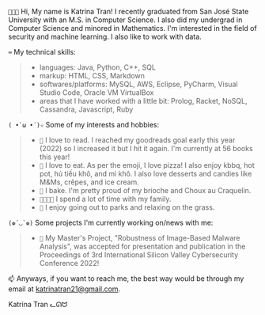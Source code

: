 ``👩🏻‍💻`` Hi, My name is Katrina Tran! I recently graduated from San José State University with an M.S. in Computer Science. I also did my undergrad in Computer Science and minored in Mathematics. I'm interested in the field of security and machine learning. I also like to work with data.

``⌨️`` My technical skills: 
> - languages: Java, Python, C++, SQL
> - markup: HTML, CSS, Markdown
> - softwares/platforms: MySQL, AWS, Eclipse, PyCharm, Visual Studio Code, Oracle VM VirtualBox
> - areas that I have worked with a little bit: Prolog, Racket, NoSQL, Cassandra, Javascript, Ruby

``( •̀ ω •́ )✧`` Some of my interests and hobbies:
> - ``📖`` I love to read. I reached my goodreads goal early this year (2022) so I increased it but I hit it again. I'm currently at 56 books this year!
> - ``🍕`` I love to eat. As per the emoji, I love pizza! I also enjoy kbbq, hot pot, hủ tiếu khô, and mì khô. I also love desserts and candies like M&Ms, crêpes, and ice cream.
> - ``🥐`` I bake. I'm pretty proud of my brioche and Choux au Craquelin.
> - ``👨‍👩‍👧‍👧`` I spend a lot of time with my family.
> - ``🌲`` I enjoy going out to parks and relaxing on the grass.

``(❁´◡`❁)`` Some projects I'm currently working on/news with me:
> - ``🔐`` My Master's Project, "Robustness of Image-Based Malware Analysis", was accepted for presentation and publication in the Proceedings of 3rd International Silicon Valley Cybersecurity Conference 2022!

``📫`` Anyways, if you want to reach me, the best way would be through my email at katrinatran21@gmail.com.

Katrina Tran
ᓚᘏᗢ

<!---
katrinatran/katrinatran is a ✨ special ✨ repository because its `README.md` (this file) appears on your GitHub profile.
You can click the Preview link to take a look at your changes.
--->
